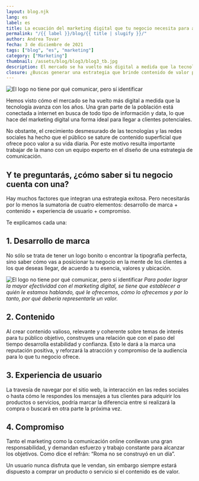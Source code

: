 ```yaml
---
layout: blog.njk
lang: es
label: es
title: La ecuación del marketing digital que tu negocio necesita para alcanzar sus objetivos
permalink: "/{{ label }}/blog/{{ title | slugify }}/"
author: Andrea Tovar
fecha: 3 de diciembre de 2021
tags: ["blog", "es", "marketing"]
category: ["Marketing"]
thumbnail: /assets/blog/blog3/blog3_tb.jpg
description: El mercado se ha vuelto más digital a medida que la tecnología avanza. Una gran parte de la población está conectada a internet en busca de todo tipo de información, haciendo del marketing digital una forma ideal para captar clientes.
closure: ¿Buscas generar una estrategia que brinde contenido de valor para posicionar tu negocio? Contáctanos, estamos para apoyarte.
---
```


![El logo no tiene por qué comunicar, pero sí identificar](/assets/blog/blog3/blog3a.jpg)

Hemos visto cómo el mercado se ha vuelto más digital a medida que la tecnología avanza con los años. Una gran parte de la población está conectada a internet en busca de todo tipo de información y data, lo que hace del marketing digital una forma ideal para llegar a clientes potenciales.

No obstante, el crecimiento desmesurado de las tecnologías y las redes sociales ha hecho que el público se sature de contenido superficial que ofrece poco valor a su vida diaria. Por este motivo resulta importante trabajar de la mano con un equipo experto en el diseño de una estrategia de comunicación.

## Y te preguntarás, ¿cómo saber si tu negocio cuenta con una?

Hay muchos factores que integran una estrategia exitosa. Pero necesitarás por lo menos la sumatoria de cuatro elementos: desarrollo de marca + contenido + experiencia de usuario + compromiso.

Te explicamos cada una:

## 1. Desarrollo de marca

No sólo se trata de tener un logo bonito o encontrar la tipografía perfecta, sino saber cómo vas a posicionar tu negocio en la mente de los clientes a los que deseas llegar, de acuerdo a tu esencia, valores y ubicación.

![El logo no tiene por qué comunicar, pero sí identificar](/assets/blog/blog3/blog3b.jpg)
*Para poder lograr la mayor efectividad con el marketing digital, se tiene que establecer a quién le estamos hablando, qué le ofrecemos, cómo lo ofrecemos y por lo tanto, por qué debería representarle un valor.*

## 2. Contenido

Al crear contenido valioso, relevante y coherente sobre temas de interés para tu público objetivo, construyes una relación que con el paso del tiempo desarrolla estabilidad y confianza. Esto le dará a la marca una reputación positiva, y reforzará la atracción y compromiso de la audiencia para lo que tu negocio ofrece.

## 3. Experiencia de usuario

La travesía de navegar por el sitio web, la interacción en las redes sociales o hasta cómo le respondes los mensajes a tus clientes para adquirir los productos o servicios, podría marcar la diferencia entre si realizará la compra o buscará en otra parte la próxima vez.

## 4. Compromiso

Tanto el marketing como la comunicación online conllevan una gran responsabilidad, y demandan esfuerzo y trabajo constante para alcanzar los objetivos. Como dice el refrán: “Roma no se construyó en un día”.

Un usuario nunca disfruta que le vendan, sin embargo siempre estará dispuesto a comprar un producto o servicio si el contenido es de valor.